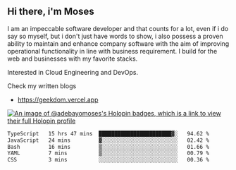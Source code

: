 ## Hi there, i'm Moses

I am an impeccable software developer and that counts for a lot, even if i do say so myself, but i don't just have words to show, i also possess a proven ability to maintain and enhance company software with the aim of improving operational functionality in line with business requirement. I build for the web and businesses with my favorite stacks.

Interested in Cloud Engineering and DevOps.

Check my written blogs
- https://geekdom.vercel.app

[![An image of @adebayomoses's Holopin badges, which is a link to view their full Holopin profile](https://holopin.me/adebayomoses)](https://holopin.io/@adebayomoses)

<!--START_SECTION:waka-->

```txt
TypeScript   15 hrs 47 mins  ███████████████████████▓░   94.62 %
JavaScript   24 mins         ▓░░░░░░░░░░░░░░░░░░░░░░░░   02.42 %
Bash         16 mins         ▒░░░░░░░░░░░░░░░░░░░░░░░░   01.66 %
YAML         7 mins          ▒░░░░░░░░░░░░░░░░░░░░░░░░   00.79 %
CSS          3 mins          ░░░░░░░░░░░░░░░░░░░░░░░░░   00.36 %
```

<!--END_SECTION:waka-->
